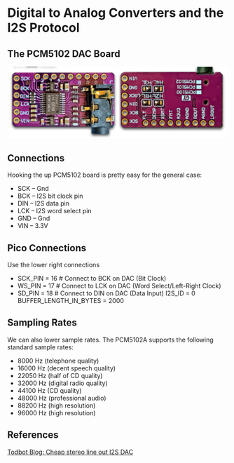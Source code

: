 # Digital to Analog Converters and the I2S Protocol

## The PCM5102 DAC Board

![pcm5102a-board-top-bottom](./pcm5102a-board-top-bottom.png)
## Connections

Hooking the up PCM5102 board is pretty easy for the general case:

- SCK – Gnd
- BCK – I2S bit clock pin
- DIN – I2S data pin
- LCK – I2S word select pin
- GND – Gnd
- VIN – 3.3V

## Pico Connections

Use the lower right connections

- SCK_PIN = 16 # Connect to BCK on DAC (Bit Clock)
- WS_PIN = 17 #  Connect to LCK on DAC (Word Select/Left-Right Clock)
- SD_PIN = 18 # Connect to DIN on DAC (Data Input)
I2S_ID = 0
BUFFER_LENGTH_IN_BYTES = 2000


## Sampling Rates

We can also lower sample rates. The PCM5102A supports the following standard sample rates:

-   8000 Hz (telephone quality)
-   16000 Hz (decent speech quality)
-   22050 Hz (half of CD quality)
-   32000 Hz (digital radio quality)
-   44100 Hz (CD quality)
-   48000 Hz (professional audio)
-   88200 Hz (high resolution)
-   96000 Hz (high resolution)
## References

[Todbot Blog: Cheap stereo line out I2S DAC](https://todbot.com/blog/2023/05/16/cheap-stereo-line-out-i2s-dac-for-circuitpython-arduino-synths/)